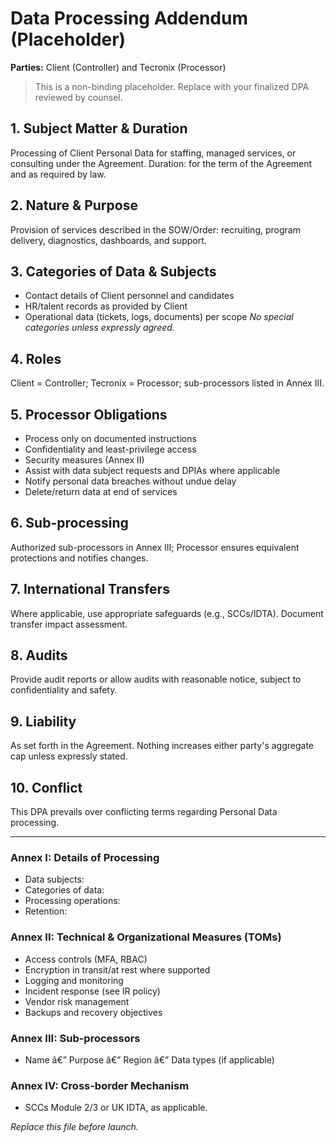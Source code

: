 ﻿# Data Processing Addendum (Placeholder)

**Parties:** Client (Controller) and Tecronix (Processor)

> This is a non-binding placeholder. Replace with your finalized DPA reviewed by counsel.

## 1. Subject Matter & Duration
Processing of Client Personal Data for staffing, managed services, or consulting under the Agreement.
Duration: for the term of the Agreement and as required by law.

## 2. Nature & Purpose
Provision of services described in the SOW/Order: recruiting, program delivery, diagnostics, dashboards, and support.

## 3. Categories of Data & Subjects
- Contact details of Client personnel and candidates
- HR/talent records as provided by Client
- Operational data (tickets, logs, documents) per scope
*No special categories unless expressly agreed.*

## 4. Roles
Client = Controller; Tecronix = Processor; sub-processors listed in Annex III.

## 5. Processor Obligations
- Process only on documented instructions
- Confidentiality and least-privilege access
- Security measures (Annex II)
- Assist with data subject requests and DPIAs where applicable
- Notify personal data breaches without undue delay
- Delete/return data at end of services

## 6. Sub-processing
Authorized sub-processors in Annex III; Processor ensures equivalent protections and notifies changes.

## 7. International Transfers
Where applicable, use appropriate safeguards (e.g., SCCs/IDTA). Document transfer impact assessment.

## 8. Audits
Provide audit reports or allow audits with reasonable notice, subject to confidentiality and safety.

## 9. Liability
As set forth in the Agreement. Nothing increases either party's aggregate cap unless expressly stated.

## 10. Conflict
This DPA prevails over conflicting terms regarding Personal Data processing.

---

### Annex I: Details of Processing
- Data subjects:
- Categories of data:
- Processing operations:
- Retention:

### Annex II: Technical & Organizational Measures (TOMs)
- Access controls (MFA, RBAC)
- Encryption in transit/at rest where supported
- Logging and monitoring
- Incident response (see IR policy)
- Vendor risk management
- Backups and recovery objectives

### Annex III: Sub-processors
- Name â€” Purpose â€” Region â€” Data types (if applicable)

### Annex IV: Cross-border Mechanism
- SCCs Module 2/3 or UK IDTA, as applicable.

*Replace this file before launch.*
